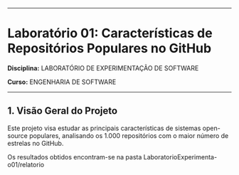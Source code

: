 -----

# Laboratório 01: Características de Repositórios Populares no GitHub

**Disciplina:** LABORATÓRIO DE EXPERIMENTAÇÃO DE SOFTWARE

**Curso:** ENGENHARIA DE SOFTWARE

-----

## 1\. Visão Geral do Projeto

Este projeto visa estudar as principais características de sistemas open-source populares, analisando os 1.000 repositórios com o maior número de estrelas no GitHub.

Os resultados obtidos encontram-se na pasta LaboratorioExperimenta-o01/relatorio
